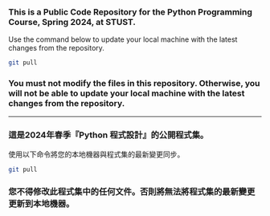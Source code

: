 ### This is a Public Code Repository for the Python Programming Course, Spring 2024, at STUST.

Use the command below to update your local machine with the latest changes from the repository.

```bash
git pull
```

### You must not modify the files in this repository. Otherwise, you will not be able to update your local machine with the latest changes from the repository.

---

### 這是2024年春季『Python 程式設計』的公開程式集。

使用以下命令將您的本地機器與程式集的最新變更同步。

```bash
git pull
```

### 您不得修改此程式集中的任何文件。否則將無法將程式集的最新變更更新到本地機器。
